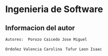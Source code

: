 # Ingenieria de Software
## Informacion del autor


`Autores: 
Porozo Caicedo Jose Miguel
`

`Ordoñez Valencia Carolina
`
`Tafur Leon Isaac
`



#### 
```

```

